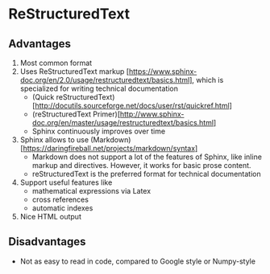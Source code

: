 # ReStructuredText


## Advantages 
1. Most common format
1. Uses ReStructuredText markup [https://www.sphinx-doc.org/en/2.0/usage/restructuredtext/basics.html], which is specialized
   for writing technical documentation
    * (Quick reStructuredText)[http://docutils.sourceforge.net/docs/user/rst/quickref.html]
    * (reStructuredText Primer)[http://www.sphinx-doc.org/en/master/usage/restructuredtext/basics.html]
    * Sphinx continuously improves over time
1. Sphinx allows to use (Markdown)[https://daringfireball.net/projects/markdown/syntax]
    * Markdown does not support a lot of the features of Sphinx, like inline markup and directives. However, 
      it works for basic prose content. 
    * reStructuredText is the preferred format for technical documentation   
1. Support useful features like
    * mathematical expressions via Latex
    * cross references
    * automatic indexes
1. Nice HTML output

## Disadvantages
* Not as easy to read in code, compared to Google style or Numpy-style
